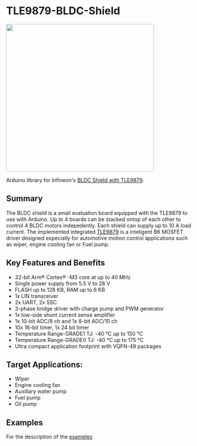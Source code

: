 # TLE9879-BLDC-Shield

<img src="https://github.com/Infineon/Assets/blob/master/Pictures/TLE9879_BLDC_shield.jpg" width="400">



Arduino library for Infineon's [BLDC Shield with TLE9879](https://www.infineon.com/cms/en/product/evaluation-boards/bldc_shield_tle9879/).

## Summary
The BLDC shield is a small evaluation board equipped with the TLE9879 to use with Arduino. Up to 4 boards can be stacked ontop of each other to control 4 BLDC motors indepedently. Each shield can supply up to 10 A load current. The implemented integrated [TLE9879](https://www.infineon.com/cms/en/product/microcontroller/embedded-power-ics-system-on-chip-/3-phase-bridge-driver-integrated-arm-cortex-m3/)
is a inteligent B6 MOSFET driver designed especially for automotive motion control applications such as wiper, engine cooling fan or Fuel pump.

## Key Features and Benefits
* 32-bit Arm® Cortex® -M3 core at up to 40 MHz
* Single power supply from 5.5 V to 28 V
* FLASH up to 128 KB, RAM up to 6 KB
* 1x LIN transceiver
* 2x UART, 2x SSC
* 3-phase bridge driver with charge pump and PWM generator
* 1x low-side shunt current sense amplifier
* 1x 10-bit ADC/8 ch and 1x 8-bit ADC/10 ch
* 10x 16-bit timer, 1x 24 bit timer
* Temperature Range-GRADE1 TJ: -40 °C up to 150 °C
* Temperature Range-GRADE0 TJ: -40 °C up to 175 °C
* Ultra compact application footprint with VQFN-48 packages


## Target Applications:
* Wiper
* Engine cooling fan
* Auxillary water pump
* Fuel pump
* Oil pump

## Examples
For the description of the [examples](docs/Examples.md)



